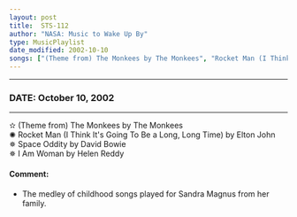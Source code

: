 ```yaml
---
layout: post
title:  STS-112
author: "NASA: Music to Wake Up By"
type: MusicPlaylist
date_modified: 2002-10-10
songs: ["(Theme from) The Monkees by The Monkees", "Rocket Man (I Think It's Going To Be a Long, Long Time) by Elton John", "Space Oddity by David Bowie", "I Am Woman by Helen Reddy"]
---
```


----
### DATE: October 10, 2002
----
✫ (Theme from) The Monkees by The Monkees  &nbsp;<br />
✺ Rocket Man (I Think It's Going To Be a Long, Long Time) by Elton John  &nbsp;<br />
✵ Space Oddity by David Bowie  &nbsp;<br />
✵ I Am Woman by Helen Reddy

#### Comment:
* The medley of childhood songs played for Sandra Magnus from her family.




<br/>
<center>
	<a target="_blank"
	   href="https://twitter.com/intent/tweet?hashtags=Space,NASA,Playlist,NASAWakeupCalls,SpaceProgram&text={{ page.author}}, '{{ page.songs.first }}' {{ page.title }}, {{ page.date | date: '%B %d, %Y' }}. {{ site.url }}{{ page.url }} @nasawakeupcalls">
	   <i class="fab fa-twitter" alt="Tweet this page" style="font-size: 1.3em;"></i>
	</a>
	&nbsp; 	<i class="fas fa-user-astronaut" style="font-size: 1.5em;"></i> &nbsp;
    <a type="amzn" search="'(Theme from) The Monkees by The Monkees' or 'Rocket Man (I Think It's Going To Be a Long, Long Time) by Elton John' or 'Space Oddity by David Bowie' or 'I Am Woman by Helen Reddy'" category="popular music">
        <i class="fab fa-amazon" style="font-size: 1.3em;"></i>
    </a>
</center>

